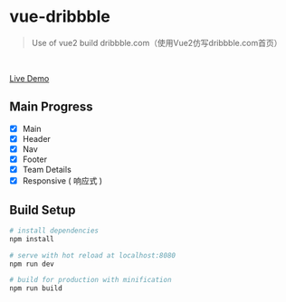 # vue-dribbble

> Use of vue2 build dribbble.com（使用Vue2仿写dribbble.com首页）
<br>

[Live Demo](https://nightcatsama.github.io/vue-dribbble/dist)


## Main Progress
- [x] Main
- [x] Header
- [x] Nav
- [x] Footer
- [x] Team Details
- [x] Responsive ( 响应式 )

## Build Setup

``` bash
# install dependencies
npm install

# serve with hot reload at localhost:8080
npm run dev

# build for production with minification
npm run build
```
